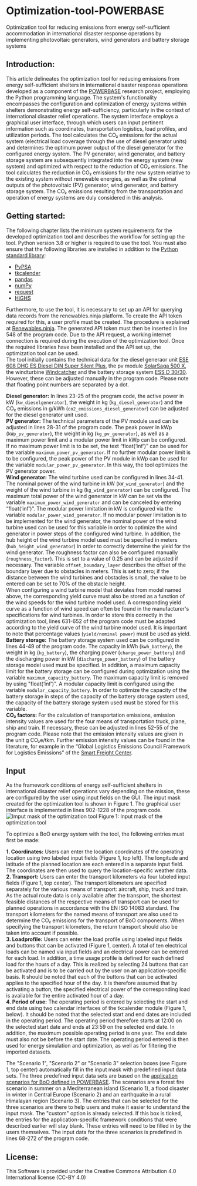 # Optimization-tool-POWERBASE
Optimization tool for reducing emissions from energy self-sufficient accommodation in international disaster response operations by implementing photovoltaic generators, wind generators and battery storage systems

## Introduction: 
This article delineates the optimization tool for reducing emissions from energy self-sufficient shelters in international disaster response operations developed as a component of the [POWERBASE](https://www.powerbaseproject.eu/) research project, employing the Python programming language. The system's functionality encompasses the configuration and optimization of energy systems within shelters demonstrating energy self-sufficiency, particularly in the context of international disaster relief operations. The system interface employs a graphical user interface, through which users can input pertinent information such as coordinates, transportation logistics, load profiles, and utilization periods. The tool calculates the CO₂ emissions for the actual system (electrical load coverage through the use of diesel generator units) and determines the optimum power output of the diesel generator for the configured energy system. The PV generator, wind generator, and battery storage system are subsequently integrated into the energy system (new system) and optimized with respect to the reduction of CO₂ emissions. The tool calculates the reduction in CO₂ emissions for the new system relative to the existing system without renewable energies, as well as the optimal outputs of the photovoltaic (PV) generator, wind generator, and battery storage system.  The CO₂ emissions resulting from the transportation and operation of energy systems are duly considered in this analysis.

## Getting started:
The following chapter lists the minimum system requirements for the developed optimization tool and describes the workflow for setting up the tool.
Python version 3.8 or higher is required to use the tool. You must also ensure that the following libraries are installed in addition to the [Python standard library](https://docs.python.org/3/library/index.html): 
- [PyPSA](https://pypsa.readthedocs.io/en/latest/getting-started/installation.html)
- [tkcalender](https://tkcalendar.readthedocs.io/en/stable/installation.html)
- [pandas](https://pandas.pydata.org/docs/getting_started/install.html)
- [numPy](https://numpy.org/install/)
- [request](https://pypi.org/project/requests/)
- [HiGHS](https://ergo-code.github.io/HiGHS/dev/interfaces/python/#python-getting-started)

Furthermore, to use the tool, it is necessary to set up an API for querying data records from the renewables.ninja platform. To create the API token required for this, a user profile must be created. The procedure is explained at [Renewables.ninja](https://www.renewables.ninja/documentation/api). The generated API token must then be inserted in line 548 of the program code. Due to the API request, a working internet connection is required during the execution of the optimization tool. Once the required libraries have been installed and the API set up, the optimization tool can be used.  
The tool initially contains the technical data for the diesel generaor unit [ESE 608 DHG ES Diesel DIN Super Silent Plus](https://www.endressparts.com/transfer/Datenblatt/ESE%20608%20DHG%20ES%20Diesel%20DIN%20Super%20Silent%20Plus%20(156312)_DE_0.pdf), the pv module [SolarSaga 500 X](https://www.jackery.com/products/jackery-solarsaga-500-x#product_tab_1), the windturbine [Windcatcher](https://kitex.tech/de/products/windfanger-standard-set-1?variant=48658987188549) and the battery storage system [ESS D 30/30](https://www.endress-zero.com/de/endress_professional). However, these can be adjusted manually in the program code. Please note that floating point numbers are separated by a dot. 

**Diesel generator:** In lines 23-25 of the program code, the active power in kW (`kw_dieselgenerator`), the weight in kg (`kg_diesel_generator`) and the CO₂ emissions in g/kWh (`co2_emissions_diesel_generator`) can be adjusted for the diesel generator unit used.  
**PV generator:** The technical parameters of the PV module used can be adjusted in lines 28-31 of the program code. The peak power in kWp (`kWp_pv_generator`), the weight in kg (`kg_pv_generator`), as well as a maximum power limit and a modular power limit in kWp can be configured. If no maximum power limit is to be set, the text “float(‘inf’)” can be used for the variable `maximum_power_pv_generator`. If no further modular power limit is to be configured, the peak power of the PV module in kWp can be used for the variable `modular_power_pv_generator`. In this way, the tool optimizes the PV generator power.  
**Wind generator:** The wind turbine used can be configured in lines 34-41. The nominal power of the wind turbine in kW (`kW_wind_generator`) and the weight of the wind turbine in kg (`kg_wind_generator`) can be configured. The maximum total power of the wind generator in kW can be set via the variable `maximum_power_wind_generator` and can be canceled by entering “float(‘inf’)”. The modular power limitation in kW is configured via the variable `modular_power_wind_generator`. If no modular power limitation is to be implemented for the wind generator, the nominal power of the wind turbine used can be used for this variable in order to optimize the wind generator in power steps of the configured wind turbine. In addition, the hub height of the wind turbine model used must be specified in meters (`hub_height_wind_generator`) in order to correctly determine the yield for the wind generator. The roughness factor can also be configured manually (`roughness_factor`). This is set to a value of 0.25 and can be adjusted if necessary. The variable `offset_boundary_layer` describes the offset of the boundary layer due to obstacles in meters. This is set to zero; if the distance between the wind turbines and obstacles is small, the value to be entered can be set to 70% of the obstacle height.  
When configuring a wind turbine model that deviates from model named above, the corresponding yield curve must also be stored as a function of the wind speeds for the wind turbine model used. A corresponding yield curve as a function of wind speed can often be found in the manufacturer's specifications for wind turbines. In order to store this correctly in the optimization tool, lines 631-652 of the program code must be adapted according to the yield curve of the wind turbine model used. It is important to note that percentage values (`yield/nominal power`) must be used as yield.  
**Battery storage:** The battery storage system used can be configured in lines 44-49 of the program code. The capacity in kWh (`kwh_battery`), the weight in kg (`kg_battery`), the charging power (`charge_power_battery`) and the discharging power in kW (`discharge_power_battery`) of the battery storage model used must be specified. In addition, a maximum capacity limit for the battery storage can be configured during optimization using the variable `maximum_capacity_battery`. The maximum capacity limit is removed by using "float(‘inf’)". A modular capacity limit is configured using the variable `modular_capacity_battery`. In order to optimize the capacity of the battery storage in steps of the capacity of the battery storage system used, the capacity of the battery storage system used must be stored for this variable.  
**CO₂ factors:** For the calculation of transportation emissions, emission intensity values are used for the four means of transportation truck, plane, ship and train. If necessary, these can be adjusted in lines 52-55 of the program code. Please note that the emission intensity values are given in the unit g CO₂e/tkm. Further emission intensity values can be found in the literature, for example in the “Global Logistics Emissions Council Framework for Logistics Emissions” of the [Smart Freight Center](https://smart-freight-centre-media.s3.amazonaws.com/documents/GLEC_FRAMEWORK_v3_UPDATED_02_04_24.pdf).

## Input
As the framework conditions of energy self-sufficient shelters in international disaster relief operations vary depending on the mission, these are configured by the user using input fields on the GUI. The input mask created for the optimization tool is shown in Figure 1. The graphical user interface is implemented in lines 902-1228 of the program code.  
![Imput mask of the optimization tool](https://github.com/user-attachments/assets/db09fb72-1b51-4238-9393-3a9a8ce5daa9)
Figure 1: Input mask of the optimization tool

To optimize a BoO energy system with the tool, the following entries must first be made:  

**1.	Coordinates:** Users can enter the location coordinates of the operating location using two labeled input fields (Figure 1, top left). The longitude and latitude of the planned location are each entered in a separate input field. The coordinates are then used to query the location-specific weather data.  
**2.	Transport:** Users can enter the transport kilometers via four labeled input fields (Figure 1, top center). The transport kilometers are specified separately for the various means of transport: aircraft, ship, truck and train. As the actual route data is only available after the transport, the shortest feasible distances of the respective means of transport can be used for planned operations in accordance with the EN ISO 14083 standard. The transport kilometers for the named means of transport are also used to determine the CO₂ emissions for the transport of BoO components. When specifying the transport kilometers, the return transport should also be taken into account if possible.  
**3.	Loadprofile:** Users can enter the load profile using labeled input fields and buttons that can be activated (Figure 1, center). A total of ten electrical loads can be named via input fields and an electrical power can be entered for each load. In addition, a time usage profile is defined for each defined load for the hours of a day. This is realized by selecting 24 buttons that can be activated and is to be carried out by the user on an application-specific basis. It should be noted that each of the buttons that can be activated applies to the specified hour of the day. It is therefore assumed that by activating a button, the specified electrical power of the corresponding load is available for the entire activated hour of a day.  
**4.	Period of use:** The operating period is entered by selecting the start and end date using two calendar interfaces of the tkcalender module (Figure 1, below). It should be noted that the selected start and end dates are included in the operating period. The operating period therefore starts at 12:00 on the selected start date and ends at 23:59 on the selected end date. In addition, the maximum possible operating period is one year. The end date must also not be before the start date. The operating period entered is then used for energy simulation and optimization, as well as for filtering the imported datasets.

The "Scenario 1", "Scenario 2" or "Scenario 3" selection boxes (see Figure 1, top center) automatically fill in the input mask with predefined input data sets. The three predefined input data sets are based on the [application scenarios for BoO defined in POWERBASE](https://www.powerbaseproject.eu/wp-content/uploads/Powerbase-D2.1-Scenario-Definition-Final.pdf). The scenarios are a forest fire scenario in summer on a Mediterranean island (Scenario 1), a flood disaster in winter in Central Europe (Scenario 2) and an earthquake in a rural Himalayan region (Scenario 3). The entries that can be selected for the three scenarios are there to help users and make it easier to understand the input mask. The "custom" option is already selected. If this box is ticked, the entries for the application-specific framework conditions that were described earlier will stay blank. These entries will need to be filled in by the users themselves. The input data for the three scenarios is predefined in lines 68-272 of the program code.

## License:
This Software is provided under the Creative Commons Attribution 4.0 International license (CC-BY 4.0)
